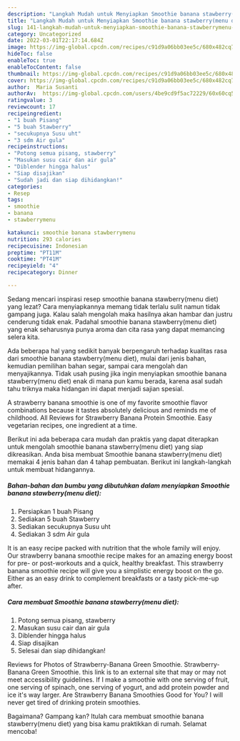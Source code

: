 ```yaml
---
description: "Langkah Mudah untuk Menyiapkan Smoothie banana stawberry(menu diet) Anti Gagal"
title: "Langkah Mudah untuk Menyiapkan Smoothie banana stawberry(menu diet) Anti Gagal"
slug: 141-langkah-mudah-untuk-menyiapkan-smoothie-banana-stawberrymenu-diet-anti-gagal
category: Uncategorized
date: 2022-03-01T22:17:14.684Z
image: https://img-global.cpcdn.com/recipes/c91d9a06bb03ee5c/680x482cq70/smoothie-banana-stawberrymenu-diet-foto-resep-utama.jpg
hideToc: false
enableToc: true
enableTocContent: false
thumbnail: https://img-global.cpcdn.com/recipes/c91d9a06bb03ee5c/680x482cq70/smoothie-banana-stawberrymenu-diet-foto-resep-utama.jpg
cover: https://img-global.cpcdn.com/recipes/c91d9a06bb03ee5c/680x482cq70/smoothie-banana-stawberrymenu-diet-foto-resep-utama.jpg
author:  Maria Susanti
authorAv:  https://img-global.cpcdn.com/users/4be9cd9f5ac72229/60x60cq50/avatar.jpg
ratingvalue: 3
reviewcount: 17
recipeingredient:
- "1 buah Pisang"
- "5 buah Stawberry"
- "secukupnya Susu uht"
- "3 sdm Air gula"
recipeinstructions:
- "Potong semua pisang, stawberry"
- "Masukan susu cair dan air gula"
- "Diblender hingga halus"
- "Siap disajikan"
- "Sudah jadi dan siap dihidangkan!"
categories:
- Resep
tags:
- smoothie
- banana
- stawberrymenu

katakunci: smoothie banana stawberrymenu 
nutrition: 293 calories
recipecuisine: Indonesian
preptime: "PT11M"
cooktime: "PT41M"
recipeyield: "4"
recipecategory: Dinner

---
```



Sedang mencari inspirasi resep smoothie banana stawberry(menu diet) yang lezat? Cara menyiapkannya memang tidak terlalu sulit namun tidak gampang juga. Kalau salah mengolah maka hasilnya akan hambar dan justru cenderung tidak enak. Padahal smoothie banana stawberry(menu diet) yang enak seharusnya punya aroma dan cita rasa yang dapat memancing selera kita.


Ada beberapa hal yang sedikit banyak berpengaruh terhadap kualitas rasa dari smoothie banana stawberry(menu diet), mulai dari jenis bahan, kemudian pemilihan bahan segar, sampai cara mengolah dan menyajikannya. Tidak usah pusing jika ingin menyiapkan smoothie banana stawberry(menu diet) enak di mana pun kamu berada, karena asal sudah tahu triknya maka hidangan ini dapat menjadi sajian spesial.

A strawberry banana smoothie is one of my favorite smoothie flavor combinations because it tastes absolutely delicious and reminds me of childhood. All Reviews for Strawberry Banana Protein Smoothie. Easy vegetarian recipes, one ingredient at a time.


Berikut ini ada beberapa cara mudah dan praktis yang dapat diterapkan untuk mengolah smoothie banana stawberry(menu diet) yang siap dikreasikan. Anda bisa membuat Smoothie banana stawberry(menu diet) memakai 4 jenis bahan dan 4 tahap pembuatan. Berikut ini langkah-langkah untuk membuat hidangannya.

<!--inarticleads1-->

##### Bahan-bahan dan bumbu yang dibutuhkan dalam menyiapkan Smoothie banana stawberry(menu diet):

1. Persiapkan 1 buah Pisang
1. Sediakan 5 buah Stawberry
1. Sediakan secukupnya Susu uht
1. Sediakan 3 sdm Air gula


It is an easy recipe packed with nutrition that the whole family will enjoy. Our strawberry banana smoothie recipe makes for an amazing energy boost for pre- or post-workouts and a quick, healthy breakfast. This strawberry banana smoothie recipe will give you a simplistic energy boost on the go. Either as an easy drink to complement breakfasts or a tasty pick-me-up after. 

<!--inarticleads2-->

##### Cara membuat Smoothie banana stawberry(menu diet):

1. Potong semua pisang, stawberry
1. Masukan susu cair dan air gula
1. Diblender hingga halus
1. Siap disajikan
1. Selesai dan siap dihidangkan!

Reviews for Photos of Strawberry-Banana Green Smoothie. Strawberry-Banana Green Smoothie. this link is to an external site that may or may not meet accessibility guidelines. If I make a smoothie with one serving of fruit, one serving of spinach, one serving of yogurt, and add protein powder and ice it&#39;s way larger. Are Strawberry Banana Smoothies Good for You? I will never get tired of drinking protein smoothies. 

Bagaimana? Gampang kan? Itulah cara membuat smoothie banana stawberry(menu diet) yang bisa kamu praktikkan di rumah. Selamat mencoba!
